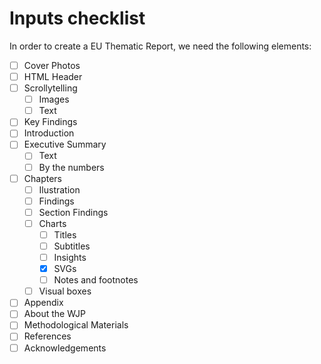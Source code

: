 # Inputs checklist
In order to create a EU Thematic Report, we need the following elements:
- [ ] Cover Photos
- [ ] HTML Header
- [ ] Scrollytelling
    - [ ] Images
    - [ ] Text
- [ ] Key Findings
- [ ] Introduction
- [ ] Executive Summary
    - [ ] Text
    - [ ] By the numbers
- [ ] Chapters
    - [ ] Ilustration
    - [ ] Findings
    - [ ] Section Findings
    - [ ] Charts
        - [ ] Titles
        - [ ] Subtitles
        - [ ] Insights
        - [x] SVGs
        - [ ] Notes and footnotes
    - [ ] Visual boxes
- [ ] Appendix
- [ ] About the WJP
- [ ] Methodological Materials
- [ ] References
- [ ] Acknowledgements